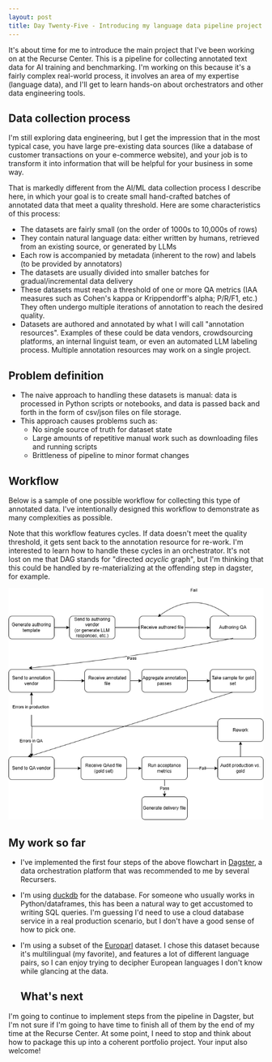```yaml
---
layout: post
title: Day Twenty-Five - Introducing my language data pipeline project
---
```


It's about time for me to introduce the main project that I've been working on at the Recurse Center. This is a pipeline for collecting annotated text data for AI training and benchmarking. I'm working on this because it's a fairly complex real-world process, it involves an area of my expertise (language data), and I'll get to learn hands-on about orchestrators and other data engineering tools.   

## Data collection process

I'm still exploring data engineering, but I get the impression that in the most typical case, you have large pre-existing data sources (like a database of customer transactions on your e-commerce website), and your job is to transform it into information that will be helpful for your business in some way. 

That is markedly different from the AI/ML data collection process I describe here, in which your goal is to create small hand-crafted batches of annotated data that meet a quality threshold. Here are some characteristics of this process: 

- The datasets are fairly small (on the order of 1000s to 10,000s of rows)
- They contain natural language data: either written by humans, retrieved from an existing source, or generated by LLMs
- Each row is accompanied by metadata (inherent to the row) and labels (to be provided by annotators)
- The datasets are usually divided into smaller batches for gradual/incremental data delivery
- These datasets must reach a threshold of one or more QA metrics (IAA measures such as Cohen's kappa or Krippendorff's alpha; P/R/F1, etc.) They often undergo multiple iterations of annotation to reach the desired quality. 
- Datasets are authored and annotated by what I will call "annotation resources". Examples of these could be data vendors, crowdsourcing platforms, an internal linguist team, or even an automated LLM labeling process. Multiple annotation resources may work on a single project.

## Problem definition
- The naive approach to handling these datasets is manual: data is processed in Python scripts or notebooks, and data is passed back and forth in the form of csv/json files on file storage.
- This approach causes problems such as:
    - No single source of truth for dataset state
    - Large amounts of repetitive manual work such as downloading files and running scripts
    - Brittleness of pipeline to minor format changes

## Workflow

Below is a sample of one possible workflow for collecting this type of annotated data. I've intentionally designed this workflow to demonstrate as many complexities as possible. 

Note that this workflow features cycles. If data doesn't meet the quality threshold, it gets sent back to the annotation resource for re-work. I'm interested to learn how to handle these cycles in an orchestrator. It's not lost on me that DAG stands for "directed *acyclic* graph", but I'm thinking that this could be handled by re-materializing at the offending step in dagster, for example. 

![Data processing pipeline](../images/data_pipeline.png)

## My work so far

- I've implemented the first four steps of the above flowchart in [Dagster](https://dagster.io/), a data orchestration platform that was recommended to me by several Recursers. 
- I'm using [duckdb](https://duckdb.org/) for the database. For someone who usually works in Python/dataframes, this has been a natural way to get accustomed to writing SQL queries. I'm guessing I'd need to use a cloud database service in a real production scenario, but I don't have a good sense of how to pick one. 
- I'm using a subset of the [Europarl](https://huggingface.co/datasets/Helsinki-NLP/europarl) dataset. I chose this dataset because it's multilingual (my favorite), and features a lot of different language pairs, so I can enjoy trying to decipher European languages I don't know while glancing at the data.  
  
  ## What's next 

I'm going to continue to implement steps from the pipeline in Dagster, but I'm not sure if I'm going to have time to finish all of them by the end of my time at the Recurse Center. At some point, I need to stop and think about how to package this up into a coherent portfolio project. Your input also welcome! 